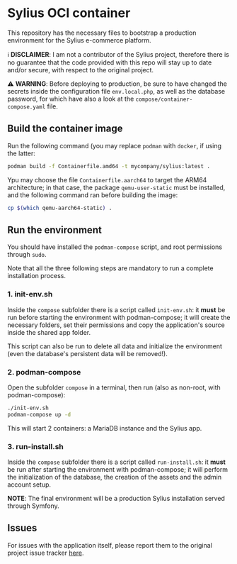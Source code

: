 # Sylius OCI container

This repository has the necessary files to bootstrap a production environment for the Sylius e-commerce platform.

ℹ️  **DISCLAIMER**: I am not a contributor of the Sylius project, therefore there is no guarantee that the code provided with this repo will stay up to date and/or secure, with respect to the original project.

⚠️  **WARNING**: Before deploying to production, be sure to have changed the secrets inside the configuration file `env.local.php`, as well as the database password, for which have also a look at the `compose/container-compose.yaml` file.

## Build the container image

Run the following command (you may replace `podman` with `docker`, if using the latter:

```bash
podman build -f Containerfile.amd64 -t mycompany/sylius:latest .
```

Ypu may choose the file `Containerfile.aarch64` to target the ARM64 architecture; in that case, the package `qemu-user-static` must be installed, and the following command ran before building the image:

```bash
cp $(which qemu-aarch64-static) .
```

## Run the environment

You should have installed the `podman-compose` script, and root permissions through `sudo`.

Note that all the three following steps are mandatory to run a complete installation process.

### 1. init-env.sh

Inside the `compose` subfolder there is a script called `init-env.sh`: it **must** be run before starting the environment with podman-compose; it will create the necessary folders, set their permissions and copy the application's source inside the shared app folder.

This script can also be run to delete all data and initialize the environment (even the database's persistent data will be removed!).

### 2. podman-compose

Open the subfolder `compose` in a terminal, then run (also as non-root, with podman-compose):

```bash
./init-env.sh
podman-compose up -d
```

This will start 2 containers: a MariaDB instance and the Sylius app.

### 3. run-install.sh

Inside the `compose` subfolder there is a script called `run-install.sh`: it **must** be run after starting the environment with podman-compose; it will perform the initialization of the database, the creation of the assets and the admin account setup.

**NOTE**: The final environment will be a production Sylius installation served through Symfony.

## Issues

For issues with the application itself, please report them to the original project issue tracker [here](https://github.com/Sylius/Sylius/issues).
